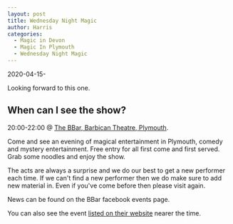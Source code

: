 ```yaml
---
layout: post
title: Wednesday Night Magic
author: Harris
categories:
  - Magic in Devon
  - Magic In Plymouth
  - Wednesday Night Magic
---
```

2020-04-15-

Looking forward to this one.

## When can I see the show?
20:00-22:00 @ [The BBar, Barbican Theatre, Plymouth](https://www.google.com/maps?q=bbar+plymouth&rlz=1C5CHFA_enGB844GB844&um=1&ie=UTF-8&sa=X&ved=0ahUKEwjIqIrH6t_iAhUMmxQKHY6IBmIQ_AUIECgB).

Come and see an evening of magical entertainment in Plymouth, comedy and mystery entertainment. Free entry for all first come and first served. Grab some noodles and enjoy the show.

The acts are always a surprise and we do our best to get a new performer each time. If we can't find a new performer then we do make sure to add new material in. Even if you've come before then please visit again.

News can be found on the BBar facebook events page.

You can also see the event [listed on their website](https://www.b-bar.co.uk/search/label/What%27s%20On) nearer the time.
